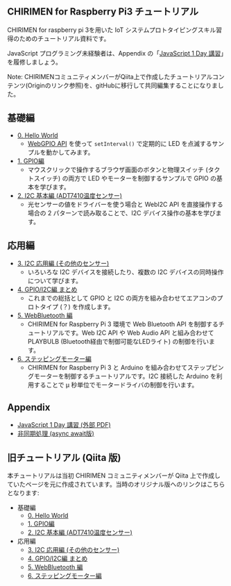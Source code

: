 ## CHIRIMEN for Raspberry Pi3 チュートリアル

CHIRIMEN for raspberry pi 3を用いた IoT システムプロトタイピングスキル習得のためのチュートリアル資料です。

JavaScript プログラミング未経験者は、Appendix の「[JavaScript 1 Day 講習](https://webiotmakers.github.io/static/docs/2017/maebashi-js.pdf)」を履修しましょう。

Note: CHIRIMENコミュニティメンバーがQiita上で作成したチュートリアルコンテンツ(Originのリンク参照)を、gitHubに移行して共同編集することになりました。

## 基礎編
* [0. Hello World](/RaspberryPi/JA/section0.md)
  * [WebGPIO API](https://rawgit.com/browserobo/WebGPIO/master/) を使って `setInterval()` で定期的に LED を点滅するサンプルを動かしてみます。
* [1. GPIO編](/RaspberryPi/JA/section1.md)
  * マウスクリックで操作するブラウザ画面のボタンと物理スイッチ (タクトスイッチ) の両方で LED やモーターを制御するサンプルで GPIO の基本を学びます。
* [2. I2C 基本編 (ADT7410温度センサー)](/RaspberryPI/JA/section2.md)
  * 光センサーの値をドライバーを使う場合と WebI2C API を直接操作する場合の 2 パターンで読み取ることで、I2C デバイス操作の基本を学びます。

## 応用編
* [3. I2C 応用編 (その他のセンサー)](/RaspberryPi/JA/section3.md)
  * いろいろな I2C デバイスを接続したり、複数の I2C デバイスの同時操作について学びます。
* [4. GPIO/I2C編 まとめ](/RaspberryPi/JA/section4.md)
  * これまでの総括として GPIO と I2C の両方を組み合わせてエアコンのプロトタイプ (？) を作成します。
* [5. WebBluetooth 編](/RaspberryPi/JA/section5.md)
  * CHIRIMEN for Raspberry Pi 3 環境で Web Bluetooth API を制御するチュートリアルです。Web I2C API や Web Audio API と組み合わせて PLAYBULB (Bluetooth経由で制御可能なLEDライト) の制御を行います。
* [6. ステッピングモーター編](/RaspberryPi/JA/section6.md)
  * CHIRIMEN for Raspberry Pi 3 と Arduino を組み合わせてステップピングモーターを制御するチュートリアルです。I2C 接続した Arduino を利用することで μ 秒単位でモータードライバの制御を行います。

## Appendix
* [JavaScript 1 Day 講習 (外部 PDF)](https://webiotmakers.github.io/static/docs/2017/maebashi-js.pdf)
* [非同期処理 (async await版)](/RaspberryPi/JA/appendix0.md)


## 旧チュートリアル (Qiita 版)

本チュートリアルは当初 CHIRIMEN コミュニティメンバーが Qiita 上で作成していたページを元に作成されています。当時のオリジナル版へのリンクはこちらとなります:

* 基礎編
  * [0. Hello World](https://qiita.com/tadfmac/items/82817476615fdc7394b3)
  * [1. GPIO編](https://qiita.com/tadfmac/items/ebd01cfe46e30de70f3d)
  * [2. I2C 基本編 (ADT7410温度センサー)](https://qiita.com/tadfmac/items/36d5467f79b6fd3114fb)
* 応用編
  * [3. I2C 応用編 (その他のセンサー)](https://qiita.com/tadfmac/items/b17d8c6a35b31c495a36)
  * [4. GPIO/I2C編 まとめ](https://qiita.com/tadfmac/items/d627f8d2fec3c5f8711b)
  * [5. WebBluetooth 編](https://qiita.com/g200kg/items/28b3cc8c058bb49673a2)
  * [6. ステッピングモーター編](https://qiita.com/g200kg/items/cfb737c07b9b6edced3e)
